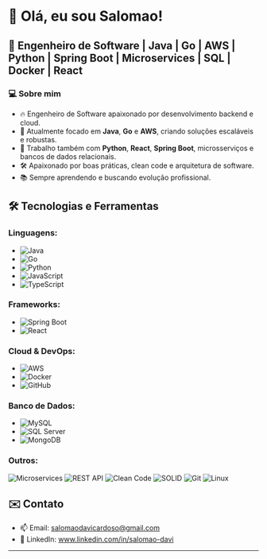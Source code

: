 # 👋 Olá, eu sou Salomao!

## 🚀 Engenheiro de Software | Java | Go | AWS | Python | Spring Boot | Microservices | SQL | Docker | React

### 💻 Sobre mim
- 🔥 Engenheiro de Software apaixonado por desenvolvimento backend e cloud.
- 🚀 Atualmente focado em **Java**, **Go** e **AWS**, criando soluções escaláveis e robustas.
- 🔧 Trabalho também com **Python**, **React**, **Spring Boot**, microsserviços e bancos de dados relacionais.
- 🛠️ Apaixonado por boas práticas, clean code e arquitetura de software.
- 📚 Sempre aprendendo e buscando evolução profissional.

## 🛠️ Tecnologias e Ferramentas
### Linguagens:
- ![Java](https://img.shields.io/badge/Java-ED8B00?style=for-the-badge&logo=java&logoColor=white)
- ![Go](https://img.shields.io/badge/Go-00ADD8?style=for-the-badge&logo=go&logoColor=white)
- ![Python](https://img.shields.io/badge/Python-3776AB?style=for-the-badge&logo=python&logoColor=white)
- ![JavaScript](https://img.shields.io/badge/JavaScript-F7DF1E?style=for-the-badge&logo=javascript&logoColor=black)
- ![TypeScript](https://img.shields.io/badge/TypeScript-007ACC?style=for-the-badge&logo=typescript&logoColor=white)

### Frameworks:
- ![Spring Boot](https://img.shields.io/badge/Spring%20Boot-6DB33F?style=for-the-badge&logo=spring-boot&logoColor=white)
- ![React](https://img.shields.io/badge/React-20232A?style=for-the-badge&logo=react&logoColor=61DAFB)

### Cloud & DevOps:
- ![AWS](https://img.shields.io/badge/AWS-232F3E?style=for-the-badge&logo=amazon-aws&logoColor=white)
- ![Docker](https://img.shields.io/badge/Docker-2496ED?style=for-the-badge&logo=docker&logoColor=white)
- ![GitHub](https://img.shields.io/badge/GitHub-181717?style=for-the-badge&logo=github&logoColor=white)

### Banco de Dados:
- ![MySQL](https://img.shields.io/badge/MySQL-4479A1?style=for-the-badge&logo=mysql&logoColor=white)
- ![SQL Server](https://img.shields.io/badge/SQL%20Server-CC2927?style=for-the-badge&logo=microsoft-sql-server&logoColor=white)
- ![MongoDB](https://img.shields.io/badge/MongoDB-47A248?style=for-the-badge&logo=mongodb&logoColor=white)

### Outros:
![Microservices](https://img.shields.io/badge/Microservices-0078D4?style=for-the-badge&logo=cloudflare&logoColor=white)
![REST API](https://img.shields.io/badge/REST_API-61DAFB?style=for-the-badge&logo=swagger&logoColor=white)
![Clean Code](https://img.shields.io/badge/Clean_Code-000000?style=for-the-badge&logo=codefactor&logoColor=white)
![SOLID](https://img.shields.io/badge/SOLID-Principles-blue?style=for-the-badge)
![Git](https://img.shields.io/badge/Git-F05032?style=for-the-badge&logo=git&logoColor=white)
![Linux](https://img.shields.io/badge/Linux-FCC624?style=for-the-badge&logo=linux&logoColor=black)

## ✉️ Contato
- 📫 Email: salomaodavicardoso@gmail.com
- 💼 LinkedIn: www.linkedin.com/in/salomao-davi



---
